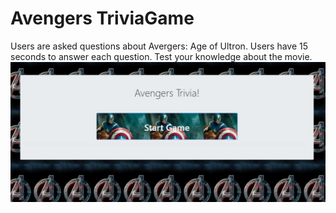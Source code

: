 # Avengers TriviaGame
Users are asked questions about Avergers: Age of Ultron. Users have 15 seconds to answer each question. Test your knowledge about the movie.
<img src ="assets/images/screenshot.JPG" width="700"> 
